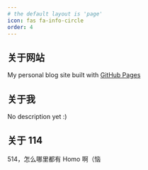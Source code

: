 ```yaml
---
# the default layout is 'page'
icon: fas fa-info-circle
order: 4
---
```


## 关于网站

My personal blog site built with [GitHub Pages](https://pages.github.com/)

## 关于我

No description yet :)

## 关于 114

514，怎么哪里都有 Homo 啊（恼
